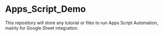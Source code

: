 # Apps_Script_Demo
This repository will store any tutorial or files to run Apps Script Automation, mainly for Google Sheet integration. 
